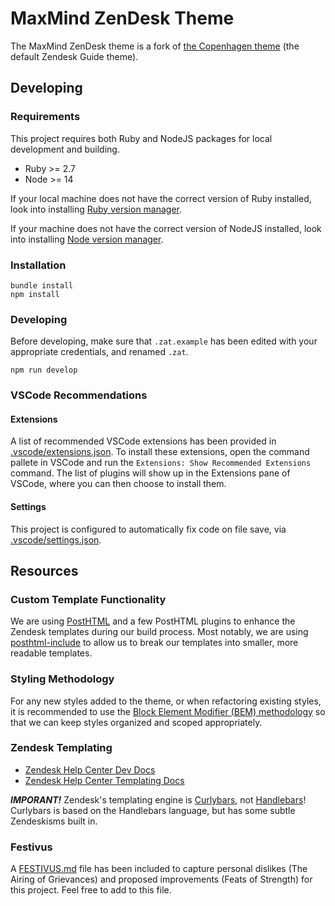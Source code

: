 # MaxMind ZenDesk Theme

The MaxMind ZenDesk theme is a fork of [the Copenhagen theme](https://github.com/zendesk/copenhagen_theme) (the default Zendesk Guide theme).

## Developing
### Requirements
This project requires both Ruby and NodeJS packages for local development and
building.

* Ruby >= 2.7
* Node >= 14

If your local machine does not have the correct version of Ruby installed, look
into installing [Ruby version manager](https://rvm.io/).

If your machine does not have the correct version of NodeJS installed, look into
installing [Node version manager](https://github.com/nvm-sh/nvm).

### Installation

```shell
bundle install
npm install
```

### Developing

Before developing, make sure that `.zat.example` has been edited with your
appropriate credentials, and renamed `.zat`.

```shell
npm run develop
```

### VSCode Recommendations


#### Extensions

A list of recommended VSCode extensions has been provided in
[.vscode/extensions.json](.vscode/extensions.json). To install these extensions,
open the command pallete in VSCode and run the
`Extensions: Show Recommended Extensions` command. The list of plugins will show
up in the Extensions pane of VSCode, where you can then choose to install them.

#### Settings

This project is configured to automatically fix code on file save, via
[.vscode/settings.json](.vscode/settings.json).

## Resources

### Custom Template Functionality

We are using [PostHTML](https://posthtml.org/#/) and a few PostHTML plugins to
enhance the Zendesk templates during our build process. Most notably, we are
using [posthtml-include](https://www.npmjs.com/package/posthtml-include) to
allow us to break our templates into smaller, more readable templates.

### Styling Methodology

For any new styles added to the theme, or when refactoring existing styles, it
is recommended to use the [Block Element Modifier (BEM) methodology](http://getbem.com/)
so that we can keep styles organized and scoped appropriately.

### Zendesk Templating

* [Zendesk Help Center Dev Docs](https://developer.zendesk.com/documentation/help_center/)
* [Zendesk Help Center Templating Docs](https://developer.zendesk.com/documentation/help_center/help-center-templates/introduction/)

*__IMPORANT!__* Zendesk's templating engine is [Curlybars](https://developer.zendesk.com/documentation/help_center/help-center-templates/introduction/), not [Handlebars](https://handlebarsjs.com/)!
Curlybars is based on the Handlebars language, but has some subtle Zendeskisms
built in.

### Festivus

A [FESTIVUS.md](FESTIVUS.md) file has been included to capture personal dislikes
(The Airing of Grievances) and proposed improvements (Feats of Strength) for
this project. Feel free to add to this file.
